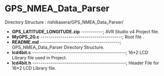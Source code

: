 # GPS_NMEA_Data_Parser

Directory Structure :
rishikasera/GPS_NMEA_Data_Parser/
-   __GPS_LATITUDE_LONGITUDE.zip__ -----------; AVR Studio v4 Project file.
-   __MyGPS_20.c__ -----------------------------------------; Root file <Implement main function here>.
-   __README.md__ ----------------------------------------; GPS_NMEA_Data_Parser Directory Structure. <this file>
-   __lcd4bit.c__ -----------------------------------------------; 16*2 LCD Library file used in Project.
-   __lcd4bit.h__ -----------------------------------------------; Header File for  16*2 LCD Library file.






































































